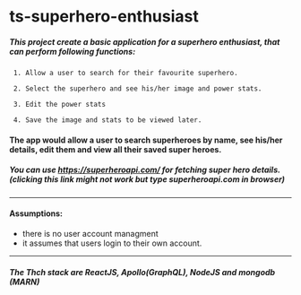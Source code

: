 # ts-superhero-enthusiast

##### This project create a basic application for a superhero enthusiast, that can perform following functions:

```
 1. Allow a user to search for their favourite superhero.

 2. Select the superhero and see his/her image and power stats.

 3. Edit the power stats

 4. Save the image and stats to be viewed later.
```
 
#### The app would allow a user to search superheroes by name, see his/her details, edit them and view all their saved super heroes.
##### You can use https://superheroapi.com/ for fetching super hero details. (clicking this link might not work but type superheroapi.com in browser)
---
#### Assumptions: 
- there is no user account managment
- it assumes that users login to their own account.


---
##### The Thch stack are ReactJS, Apollo(GraphQL), NodeJS and mongodb (MARN)
